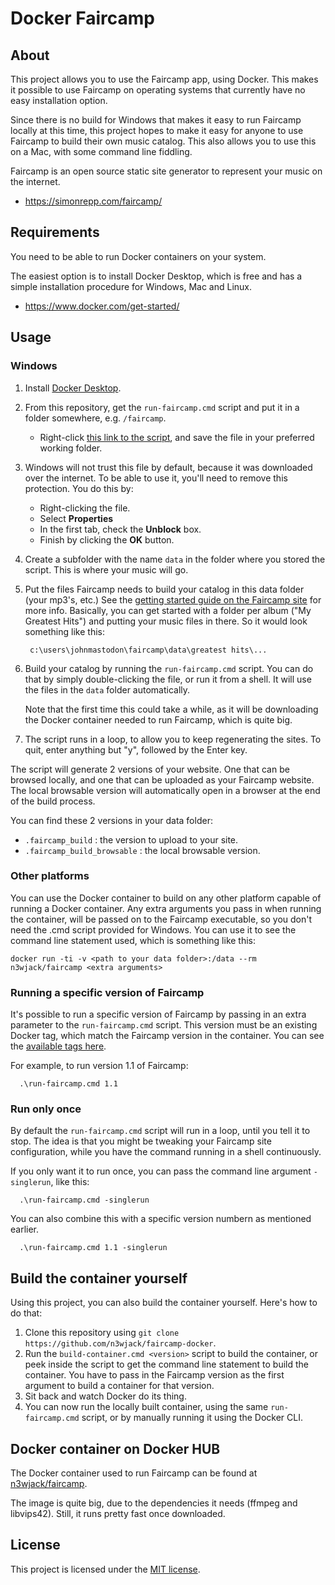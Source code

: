 # Docker Faircamp

## About

This project allows you to use the Faircamp app, using Docker. This makes it possible to use Faircamp on operating systems that currently have no easy installation option.

Since there is no build for Windows that makes it easy to run Faircamp locally at this time, this project hopes to make it easy for anyone to use Faircamp to build their own music catalog. This also allows you to use this on a Mac, with some command line fiddling.

Faircamp is an open source static site generator to represent your music on the internet.
- https://simonrepp.com/faircamp/

## Requirements

You need to be able to run Docker containers on your system.

The easiest option is to install Docker Desktop, which is free and has a simple installation procedure for Windows, Mac and Linux.
- https://www.docker.com/get-started/

## Usage

### Windows

1. Install [Docker Desktop](https://www.docker.com/get-started/).
2. From this repository, get the `run-faircamp.cmd` script and put it in a folder somewhere, e.g. `/faircamp`.
   - Right-click [this link to the script](https://github.com/n3wjack/faircamp-docker/raw/main/run-faircamp.cmd), and save the file in your preferred working folder.
3. Windows will not trust this file by default, because it was downloaded over the internet. To be able to use it, you'll need to remove this protection.
   You do this by:
   - Right-clicking the file.
   - Select **Properties**
   - In the first tab, check the **Unblock** box.
   - Finish by clicking the **OK** button.
3. Create a subfolder with the name `data` in the folder where you stored the script. This is where your music will go.
4. Put the files Faircamp needs to build your catalog in this data folder (your mp3's, etc.) See the [getting started guide on the Faircamp site](https://simonrepp.com/faircamp/manual/getting-started.html) for more info.
   Basically, you can get started with a folder per album ("My Greatest Hits") and putting your music files in there.
   So it would look something like this:

        c:\users\johnmastodon\faircamp\data\greatest hits\...

5. Build your catalog by running the `run-faircamp.cmd` script. You can do that by simply double-clicking the file, or run it from a shell. It will use the files in the `data` folder automatically.
   
   Note that the first time this could take a while, as it will be downloading the Docker container needed to run Faircamp, which is quite big.
6. The script runs in a loop, to allow you to keep regenerating the sites. To quit, enter anything but "y", followed by the Enter key.

The script will generate 2 versions of your website. One that can be browsed locally, and one that can be uploaded as your Faircamp website.
The local browsable version will automatically open in a browser at the end of the build process.

You can find these 2 versions in your data folder:
- `.faircamp_build` : the version to upload to your site.
- `.faircamp_build_browsable` : the local browsable version.

### Other platforms

You can use the Docker container to build on any other platform capable of running a Docker container. Any extra arguments you pass in when running the container, will be passed on to the Faircamp executable, so you don't need the .cmd script provided for Windows. You can use it to see the command line statement used, which is something like this:

    docker run -ti -v <path to your data folder>:/data --rm n3wjack/faircamp <extra arguments>

### Running a specific version of Faircamp

It's possible to run a specific version of Faircamp by passing in an extra parameter to the `run-faircamp.cmd` script.
This version must be an existing Docker tag, which match the Faircamp version in the container. You can see the [available tags here](https://hub.docker.com/repository/docker/n3wjack/faircamp/tags).

For example, to run version 1.1 of Faircamp:

      .\run-faircamp.cmd 1.1

### Run only once

By default the `run-faircamp.cmd` script will run in a loop, until you tell it to stop.
The idea is that you might be tweaking your Faircamp site configuration, while you have the command running in a shell continuously.

If you only want it to run once, you can pass the command line argument `-singlerun`, like this:

      .\run-faircamp.cmd -singlerun

You can also combine this with a specific version numbern as mentioned earlier.

      .\run-faircamp.cmd 1.1 -singlerun

## Build the container yourself 

Using this project, you can also build the container yourself.
Here's how to do that:

1. Clone this repository using `git clone https://github.com/n3wjack/faircamp-docker`.
2. Run the `build-container.cmd <version>` script to build the container, or peek inside the script to get the command line statement to build the container.
   You have to pass in the Faircamp version as the first argument to build a container for that version.
3. Sit back and watch Docker do its thing.
4. You can now run the locally built container, using the same `run-faircamp.cmd` script, or by manually running it using the Docker CLI.

## Docker container on Docker HUB

The Docker container used to run Faircamp can be found at [n3wjack/faircamp](https://hub.docker.com/r/n3wjack/faircamp).

The image is quite big, due to the dependencies it needs (ffmpeg and libvips42). Still, it runs pretty fast once downloaded.

## License

This project is licensed under the [MIT license](https://github.com/n3wjack/faircamp-docker/blob/main/LICENSE).

